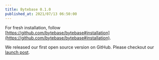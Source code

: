```yaml
---
title: Bytebase 0.1.0
published_at: 2021/07/13 06:50:00
---
```


For fresh installation, follow [https://github.com/bytebase/bytebase#installation](https://github.com/bytebase/bytebase#installation).

We released our first open source version on GitHub. Please checkout our [launch post](https://bytebase.com/blog/announce-bytebase).
